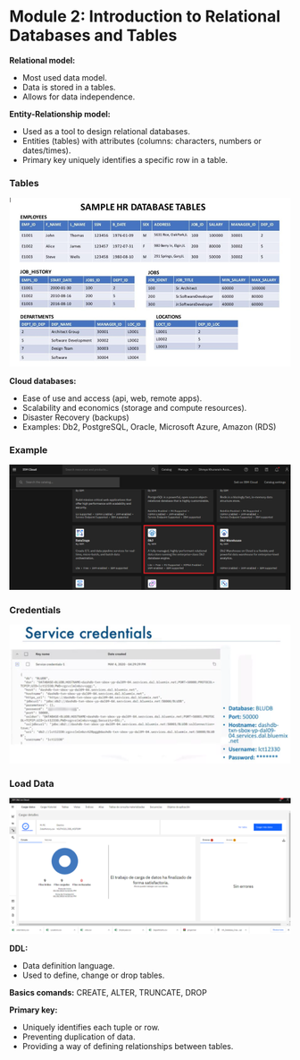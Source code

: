 # Module 2: Introduction to Relational Databases and Tables

**Relational model:**
* Most used data model.
* Data is stored in a tables.
* Allows for data independence.

**Entity-Relationship model:**
* Used as a tool to design relational databases.
* Entities (tables) with attributes (columns: characters, numbers or dates/times).
* Primary key uniquely identifies a specific row in a table.

### Tables
![](https://github.com/FacuJulia/IBM-Data-Science-Professional-Certificate/blob/main/Course%206/img/Module%202-%20Tables.png)

**Cloud databases:**
* Ease of use and access (api, web, remote apps).
* Scalability and economics (storage and compute resources).
* Disaster Recovery (backups)
* Examples: Db2, PostgreSQL, Oracle, Microsoft Azure, Amazon (RDS)

### Example
![](https://github.com/FacuJulia/IBM-Data-Science-Professional-Certificate/blob/main/Course%206/img/Module%202%20-%20Create%20db2%20Cloud.png)


### Credentials
![](https://github.com/FacuJulia/IBM-Data-Science-Professional-Certificate/blob/main/Course%206/img/Module%202%20-%20db2%20Cloud%20Credentials.PNG)

### Load Data
![](https://github.com/FacuJulia/IBM-Data-Science-Professional-Certificate/blob/main/Course%206/img/Module%202%20-%20db2%20Load%20data.PNG)

**DDL:**
* Data definition language.
* Used to define, change or drop tables.

**Basics comands:** CREATE, ALTER, TRUNCATE, DROP

**Primary key:** 
* Uniquely identifies each tuple or row.
* Preventing duplication of data.
* Providing a way of defining relationships between tables.

